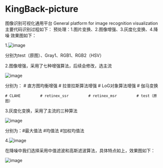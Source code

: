 # KingBack-picture
 图像识别可视化通用平台 General platform for image recognition visualization
主要代码识别过程如下：
预处理：1.图片变换、2.图像增强、3.灰度化变换、4.降噪
效果图如下：


1.![image](https://user-images.githubusercontent.com/115970071/226175767-37823457-125c-4258-bd4b-6e9a2bf0c1dd.png)



分别为test（原图）、Gray1、RGB1、RGB2（HSV）


2.图像增强，采用了七种增强算法，后续会修改，选主流




![image](https://user-images.githubusercontent.com/115970071/226175992-a5db41ae-0f90-4bcc-826a-cb255eaed8b2.png)




分别为：   # 直方图均衡增强        # 拉普拉斯算法增强     # LoG对象算法增强     # 伽马变换

 
    # CLAHE         # retinex_ssr         # retinex_msr         # test（原图）
    
    
    
3.灰度化变换，采用了主流的三种算法




![image](https://user-images.githubusercontent.com/115970071/226176215-286a80fa-dbd5-4e12-9a98-7ebfd9c1cda2.png)





分别为：#最大值法               #均值法                   #加权均值法


4.![image](https://user-images.githubusercontent.com/115970071/226318387-b4d9f6bf-e2c2-4346-a2f1-fed51afa6e35.png)


在降噪中我们选择采用中值滤波和高斯滤波算法，具体特点如上，效果图如下：




![image](https://user-images.githubusercontent.com/115970071/226318586-6d16343b-cde4-4557-96fe-e51594023e99.png)


